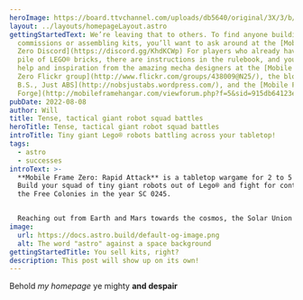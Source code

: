 ```yaml
---
heroImage: https://board.ttvchannel.com/uploads/db5640/original/3X/3/b/3bee4a46e18dbff78dce41b3887f18f190371632.jpg
layout: ../layouts/homepageLayout.astro
gettingStartedText: We’re leaving that to others. To find anyone building
  commissions or assembling kits, you’ll want to ask around at the [Mobile Frame
  Zero Discord](https://discord.gg/KhdKCWp) For players who already have a big
  pile of LEGO® bricks, there are instructions in the rulebook, and you can get
  help and inspiration from the amazing mecha designers at the [Mobile Frame
  Zero Flickr group](http://www.flickr.com/groups/438009@N25/), the blog [No
  B.S., Just ABS](http://nobsjustabs.wordpress.com/), and the [Mobile Frame
  Forge](http://mobileframehangar.com/viewforum.php?f=5&sid=915db64123e5031c484c3ce8007e5e1c).
pubDate: 2022-08-08
author: Will
title: Tense, tactical giant robot squad battles
heroTitle: Tense, tactical giant robot squad battles
introTitle: Tiny giant Lego® robots battling across your tabletop!
tags:
  - astro
  - successes
introText: >-
  **Mobile Frame Zero: Rapid Attack** is a tabletop wargame for 2 to 5 players.
  Build your squad of tiny giant robots out of Lego® and fight for control of
  the Free Colonies in the year SC 0245.


  Reaching out from Earth and Mars towards the cosmos, the Solar Union has conquered many worlds. But when it reached the homeworld of the alien Ijad, the SU met its first real opposition. Fiercely religious, the Ijad use the invaders' own technology against them, fighting to turn back the tide of colonisation. And now, inspired by the Ijad and rising against the Solar Union are the humans of the newly-formed Free Colonies.
image:
  url: https://docs.astro.build/default-og-image.png
  alt: The word "astro" against a space background
gettingStartedTitle: You sell kits, right?
description: This post will show up on its own!
---
```

Behold *my homepage* ye mighty **and despair**
